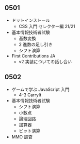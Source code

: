 ## 0501

- ドットインストール
  - CSS 入門 セレクター編 21/21
- 基本情報技術者試験
  - 基数変換
  - 2 進数の足し引き
  - シフト演算
- First Contributions JA
  - v2 実装についての話し合い

## 0502

- ゲームで学ぶ JavaScript 入門
  - 4-3 CarryIt
- 基本情報技術者試験
  - シフト演算
  - 小数点
  - 論理回路
  - 加算器
  - ビット演算
- MMO 調査
